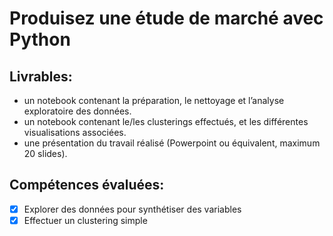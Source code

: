 # Produisez une étude de marché avec Python
## Livrables:
* un notebook contenant la préparation, le nettoyage et l’analyse exploratoire des données.
* un notebook contenant le/les clusterings effectués, et les différentes visualisations associées.
* une présentation du travail réalisé (Powerpoint ou équivalent, maximum 20 slides).

## Compétences évaluées:
- [x] Explorer des données pour synthétiser des variables
- [x] Effectuer un clustering simple
